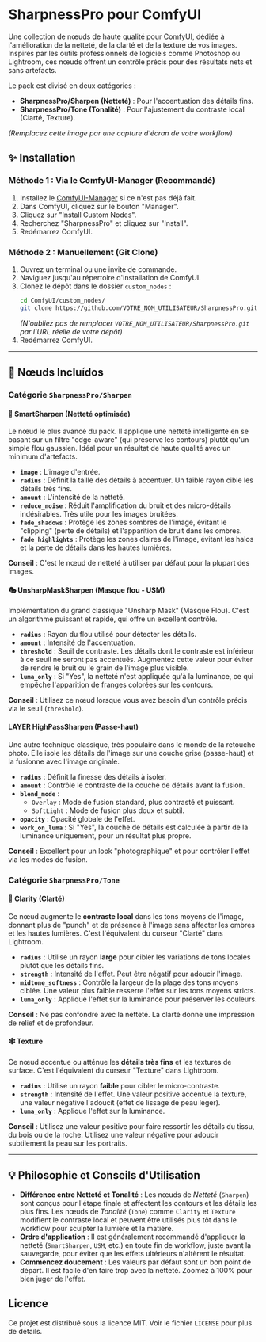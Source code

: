 # SharpnessPro pour ComfyUI

Une collection de nœuds de haute qualité pour [ComfyUI](https://github.com/comfyanonymous/ComfyUI), dédiée à l'amélioration de la netteté, de la clarté et de la texture de vos images. Inspirés par les outils professionnels de logiciels comme Photoshop ou Lightroom, ces nœuds offrent un contrôle précis pour des résultats nets et sans artefacts.

Le pack est divisé en deux catégories :
*   **SharpnessPro/Sharpen (Netteté)** : Pour l'accentuation des détails fins.
*   **SharpnessPro/Tone (Tonalité)** : Pour l'ajustement du contraste local (Clarté, Texture).


*(Remplacez cette image par une capture d'écran de votre workflow)*

## ✨ Installation

### Méthode 1 : Via le ComfyUI-Manager (Recommandé)

1.  Installez le [ComfyUI-Manager](https://github.com/ltdrdata/ComfyUI-Manager) si ce n'est pas déjà fait.
2.  Dans ComfyUI, cliquez sur le bouton "Manager".
3.  Cliquez sur "Install Custom Nodes".
4.  Recherchez "SharpnessPro" et cliquez sur "Install".
5.  Redémarrez ComfyUI.

### Méthode 2 : Manuellement (Git Clone)

1.  Ouvrez un terminal ou une invite de commande.
2.  Naviguez jusqu'au répertoire d'installation de ComfyUI.
3.  Clonez le dépôt dans le dossier `custom_nodes` :
    ```bash
    cd ComfyUI/custom_nodes/
    git clone https://github.com/VOTRE_NOM_UTILISATEUR/SharpnessPro.git
    ```
    *(N'oubliez pas de remplacer `VOTRE_NOM_UTILISATEUR/SharpnessPro.git` par l'URL réelle de votre dépôt)*
4.  Redémarrez ComfyUI.

---

## 🎨 Nœuds Incluídos

### Catégorie `SharpnessPro/Sharpen`

#### 🧠 SmartSharpen (Netteté optimisée)

Le nœud le plus avancé du pack. Il applique une netteté intelligente en se basant sur un filtre "edge-aware" (qui préserve les contours) plutôt qu'un simple flou gaussien. Idéal pour un résultat de haute qualité avec un minimum d'artefacts.

-   **`image`** : L'image d'entrée.
-   **`radius`** : Définit la taille des détails à accentuer. Un faible rayon cible les détails très fins.
-   **`amount`** : L'intensité de la netteté.
-   **`reduce_noise`** : Réduit l'amplification du bruit et des micro-détails indésirables. Très utile pour les images bruitées.
-   **`fade_shadows`** : Protège les zones sombres de l'image, évitant le "clipping" (perte de détails) et l'apparition de bruit dans les ombres.
-   **`fade_highlights`** : Protège les zones claires de l'image, évitant les halos et la perte de détails dans les hautes lumières.

**Conseil** : C'est le nœud de netteté à utiliser par défaut pour la plupart des images.

#### 🎭 UnsharpMaskSharpen (Masque flou - USM)

Implémentation du grand classique "Unsharp Mask" (Masque Flou). C'est un algorithme puissant et rapide, qui offre un excellent contrôle.

-   **`radius`** : Rayon du flou utilisé pour détecter les détails.
-   **`amount`** : Intensité de l'accentuation.
-   **`threshold`** : Seuil de contraste. Les détails dont le contraste est inférieur à ce seuil ne seront pas accentués. Augmentez cette valeur pour éviter de rendre le bruit ou le grain de l'image plus visible.
-   **`luma_only`** : Si "Yes", la netteté n'est appliquée qu'à la luminance, ce qui empêche l'apparition de franges colorées sur les contours.

**Conseil** : Utilisez ce nœud lorsque vous avez besoin d'un contrôle précis via le seuil (`threshold`).

#### LAYER HighPassSharpen (Passe-haut)

Une autre technique classique, très populaire dans le monde de la retouche photo. Elle isole les détails de l'image sur une couche grise (passe-haut) et la fusionne avec l'image originale.

-   **`radius`** : Définit la finesse des détails à isoler.
-   **`amount`** : Contrôle le contraste de la couche de détails avant la fusion.
-   **`blend_mode`** :
    -   `Overlay` : Mode de fusion standard, plus contrasté et puissant.
    -   `SoftLight` : Mode de fusion plus doux et subtil.
-   **`opacity`** : Opacité globale de l'effet.
-   **`work_on_luma`** : Si "Yes", la couche de détails est calculée à partir de la luminance uniquement, pour un résultat plus propre.

**Conseil** : Excellent pour un look "photographique" et pour contrôler l'effet via les modes de fusion.

### Catégorie `SharpnessPro/Tone`

#### 💪 Clarity (Clarté)

Ce nœud augmente le **contraste local** dans les tons moyens de l'image, donnant plus de "punch" et de présence à l'image sans affecter les ombres et les hautes lumières. C'est l'équivalent du curseur "Clarté" dans Lightroom.

-   **`radius`** : Utilise un rayon **large** pour cibler les variations de tons locales plutôt que les détails fins.
-   **`strength`** : Intensité de l'effet. Peut être négatif pour adoucir l'image.
-   **`midtone_softness`** : Contrôle la largeur de la plage des tons moyens ciblée. Une valeur plus faible resserre l'effet sur les tons moyens stricts.
-   **`luma_only`** : Applique l'effet sur la luminance pour préserver les couleurs.

**Conseil** : Ne pas confondre avec la netteté. La clarté donne une impression de relief et de profondeur.

#### 🕸️ Texture

Ce nœud accentue ou atténue les **détails très fins** et les textures de surface. C'est l'équivalent du curseur "Texture" dans Lightroom.

-   **`radius`** : Utilise un rayon **faible** pour cibler le micro-contraste.
-   **`strength`** : Intensité de l'effet. Une valeur positive accentue la texture, une valeur négative l'adoucit (effet de lissage de peau léger).
-   **`luma_only`** : Applique l'effet sur la luminance.

**Conseil** : Utilisez une valeur positive pour faire ressortir les détails du tissu, du bois ou de la roche. Utilisez une valeur négative pour adoucir subtilement la peau sur les portraits.

---

## 💡 Philosophie et Conseils d'Utilisation

-   **Différence entre Netteté et Tonalité** : Les nœuds de *Netteté* (`Sharpen`) sont conçus pour l'étape finale et affectent les contours et les détails les plus fins. Les nœuds de *Tonalité* (`Tone`) comme `Clarity` et `Texture` modifient le contraste local et peuvent être utilisés plus tôt dans le workflow pour sculpter la lumière et la matière.
-   **Ordre d'application** : Il est généralement recommandé d'appliquer la netteté (`SmartSharpen`, `USM`, etc.) en toute fin de workflow, juste avant la sauvegarde, pour éviter que les effets ultérieurs n'altèrent le résultat.
-   **Commencez doucement** : Les valeurs par défaut sont un bon point de départ. Il est facile d'en faire trop avec la netteté. Zoomez à 100% pour bien juger de l'effet.

## Licence

Ce projet est distribué sous la licence MIT. Voir le fichier `LICENSE` pour plus de détails.